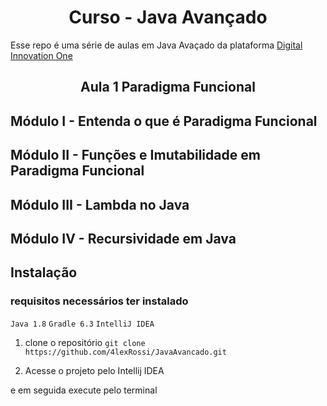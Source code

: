 <h1 align="center">Curso - Java Avançado</h1>

Esse repo é uma série de aulas em Java Avaçado da plataforma 
[Digital Innovation One](https://digitalinnovation.one/sign-up?ref=QFX2ZVP4RU)

<h2 align="center">Aula 1 Paradigma Funcional</h2>

## Módulo I - Entenda o que é Paradigma Funcional


## Módulo II - Funções e Imutabilidade em Paradigma Funcional

## Módulo III - Lambda no Java

## Módulo IV - Recursividade em Java

## Instalação

### requisitos necessários ter instalado
`Java 1.8`
`Gradle 6.3`
`IntelliJ IDEA`

1. clone o repositório `git clone https://github.com/4lexRossi/JavaAvancado.git`

2. Acesse o projeto pelo Intellij IDEA

e em seguida execute pelo terminal